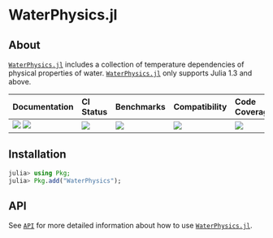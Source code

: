 # WaterPhysics.jl

<!-- Links and shortcuts -->
[wp-url]: https://github.com/Yujie-W/WaterPhysics.jl
[wp-api]: https://yujie-w.github.io/WaterPhysics.jl/stable/API/
[cp-url]: https://github.com/CliMA/CLIMAParameters.jl

[dev-img]: https://img.shields.io/badge/docs-dev-blue.svg
[dev-url]: https://Yujie-W.github.io/WaterPhysics.jl/dev/

[rel-img]: https://img.shields.io/badge/docs-stable-blue.svg
[rel-url]: https://Yujie-W.github.io/WaterPhysics.jl/stable/

[st-img]: https://github.com/Yujie-W/WaterPhysics.jl/workflows/JuliaStable/badge.svg?branch=main
[st-url]: https://github.com/Yujie-W/WaterPhysics.jl/actions?query=branch%3A"main"++workflow%3A"JuliaStable"

[bm-img]: https://github.com/Yujie-W/WaterPhysics.jl/workflows/Benchmarks/badge.svg?branch=main
[bm-url]: https://github.com/Yujie-W/WaterPhysics.jl/actions?query=branch%3A"main"++workflow%3A"Benchmarks"

[min-img]: https://github.com/Yujie-W/WaterPhysics.jl/workflows/Julia-1.3/badge.svg?branch=main
[min-url]: https://github.com/Yujie-W/WaterPhysics.jl/actions?query=branch%3A"main"++workflow%3A"Julia-1.3"

[cov-img]: https://codecov.io/gh/Yujie-W/WaterPhysics.jl/branch/main/graph/badge.svg
[cov-url]: https://codecov.io/gh/Yujie-W/WaterPhysics.jl




## About

[`WaterPhysics.jl`][wp-url] includes a collection of temperature dependencies of physical properties of water. [`WaterPhysics.jl`][wp-url] only supports Julia 1.3 and above.

| Documentation                                   | CI Status             | Benchmarks            | Compatibility           | Code Coverage           |
|:------------------------------------------------|:----------------------|:----------------------|:------------------------|:------------------------|
| [![][dev-img]][dev-url] [![][rel-img]][rel-url] | [![][st-img]][st-url] | [![][bm-img]][bm-url] | [![][min-img]][min-url] | [![][cov-img]][cov-url] |




## Installation
```julia
julia> using Pkg;
julia> Pkg.add("WaterPhysics");
```




## API
See [`API`][wp-api] for more detailed information about how to use [`WaterPhysics.jl`][wp-url].
